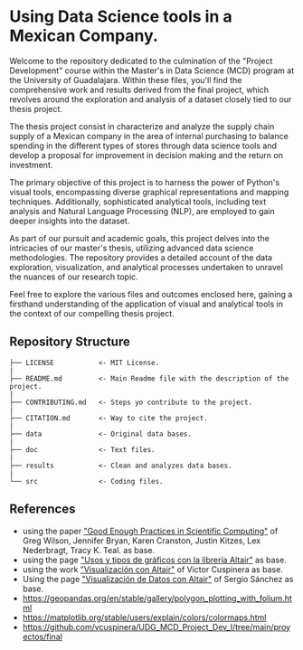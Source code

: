 # Using Data Science tools in a Mexican Company.

Welcome to the repository dedicated to the culmination of the "Project Development" course within the Master's in Data Science (MCD) program at the University of Guadalajara. Within these files, you'll find the comprehensive work and results derived from the final project, which revolves around the exploration and analysis of a dataset closely tied to our thesis project.

The thesis project consist in characterize and analyze the supply chain supply of a Mexican company in the area of internal purchasing to balance spending in the different types of stores through data science tools and develop a proposal for improvement in decision making and the return on investment.

The primary objective of this project is to harness the power of Python's visual tools, encompassing diverse graphical representations and mapping techniques. Additionally, sophisticated analytical tools, including text analysis and Natural Language Processing (NLP), are employed to gain deeper insights into the dataset.

As part of our pursuit and academic goals, this project delves into the intricacies of our master's thesis, utilizing advanced data science methodologies. The repository provides a detailed account of the data exploration, visualization, and analytical processes undertaken to unravel the nuances of our research topic.

Feel free to explore the various files and outcomes enclosed here, gaining a firsthand understanding of the application of visual and analytical tools in the context of our compelling thesis project.

## Repository Structure

    ├── LICENSE           <- MIT License.  
    |  
    ├── README.md         <- Main Readme file with the description of the project.  
    |  
    ├── CONTRIBUTING.md   <- Steps yo contribute to the project.  
    |  
    ├── CITATION.md       <- Way to cite the project.  
    |  
    ├── data              <- Original data bases.  
    |  
    ├── doc               <- Text files.  
    |  
    ├── results           <- Clean and analyzes data bases.  
    |  
    └── src               <- Coding files.  


## References 
* using the paper ["Good Enough Practices in Scientific Computing"](https://arxiv.org/abs/1609.00037) of Greg Wilson, Jennifer Bryan, Karen Cranston, Justin Kitzes, Lex Nederbragt, Tracy K. Teal. as base.
* using the page ["Usos y tipos de gráficos con la librería Altair"](https://altair-viz.github.io/index.htm) as base.
* using the work ["Visualización con Altair"](https://github.com/vcuspinera/UDG_MCD_Project_Dev_I/blob/main/actividades/12_Viz_Altair.ipynb) of Victor Cuspinera as base.
* Using the page ["Visualización de Datos con Altair"](https://medium.com/datos-y-ciencia/visualizaci%C3%B3n-de-datos-con-altair-297b0639448d) of Sergio Sánchez as base.
* https://geopandas.org/en/stable/gallery/polygon_plotting_with_folium.html
* https://matplotlib.org/stable/users/explain/colors/colormaps.html
* https://github.com/vcuspinera/UDG_MCD_Project_Dev_I/tree/main/proyectos/final

